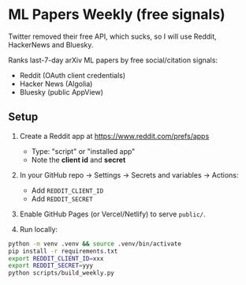 # ML Papers Weekly (free signals)

Twitter removed their free API, which sucks, so I will use Reddit, HackerNews and Bluesky.

Ranks last-7-day arXiv ML papers by free social/citation signals:
- Reddit (OAuth client credentials)
- Hacker News (Algolia)
- Bluesky (public AppView)

## Setup

1) Create a Reddit app at https://www.reddit.com/prefs/apps  
   - Type: "script" or "installed app"
   - Note the **client id** and **secret**

2) In your GitHub repo → Settings → Secrets and variables → Actions:
   - Add `REDDIT_CLIENT_ID`
   - Add `REDDIT_SECRET`

3) Enable GitHub Pages (or Vercel/Netlify) to serve `public/`.

4) Run locally:
```bash
python -m venv .venv && source .venv/bin/activate
pip install -r requirements.txt
export REDDIT_CLIENT_ID=xxx
export REDDIT_SECRET=yyy
python scripts/build_weekly.py